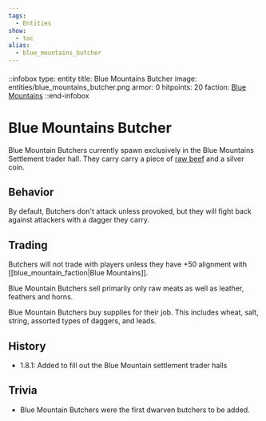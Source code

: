 ```yaml
---
tags:
  - Entities
show:
  - toc
alias:
  - blue_mountains_butcher
---
```


####

::infobox
type: entity
title: Blue Mountains Butcher
image: entities/blue_mountains_butcher.png
armor: 0
hitpoints: 20
faction: [Blue Mountains](/Extended-Wiki/wiki/Blue_Mountains_(Faction))
::end-infobox

# Blue Mountains Butcher

Blue Mountain Butchers currently spawn exclusively in the Blue Mountains Settlement trader hall. They carry carry a piece of [raw beef](https://minecraft.wiki/w/Raw_Beef) and a silver coin.

## Behavior

By default, Butchers don't attack unless provoked, but they will fight back against attackers with a dagger they carry.

## Trading

Butchers will not trade with players unless they have +50 alignment with [[blue_mountain_faction|Blue Mountains]].

Blue Mountain Butchers sell primarily only raw meats as well as leather, feathers and horns.

Blue Mountain Butchers buy supplies for their job. This includes wheat, salt, string, assorted types of daggers, and leads.

## History
- 1.8.1: Added to fill out the Blue Mountain settlement trader halls

## Trivia

- Blue Mountain Butchers were the first dwarven butchers to be added.